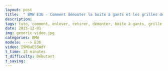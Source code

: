 ```yaml
---
layout: post
title:  " BMW E36 - Comment démonter la boite à gants et les grilles de ventilation passager "
description: 
tags: tuto, comment, enlever, retirer, démonter, boite à gants, grille, ventilation, coté, passager, BMW, E36, série 3
date: 2015-12-01 
img: generic-video.jpg
categories: BMW
modele: ---> E36
video: I9M0aESSWdY
t_time: 15 minutes
t_difficulty: Débutant
t_saving:
---
```

